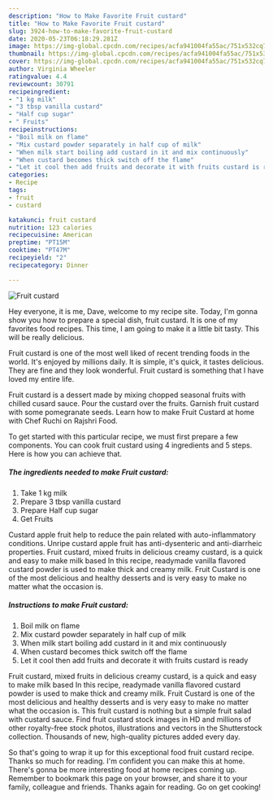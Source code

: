 ```yaml
---
description: "How to Make Favorite Fruit custard"
title: "How to Make Favorite Fruit custard"
slug: 3924-how-to-make-favorite-fruit-custard
date: 2020-05-23T06:18:29.281Z
image: https://img-global.cpcdn.com/recipes/acfa941004fa55ac/751x532cq70/fruit-custard-recipe-main-photo.jpg
thumbnail: https://img-global.cpcdn.com/recipes/acfa941004fa55ac/751x532cq70/fruit-custard-recipe-main-photo.jpg
cover: https://img-global.cpcdn.com/recipes/acfa941004fa55ac/751x532cq70/fruit-custard-recipe-main-photo.jpg
author: Virginia Wheeler
ratingvalue: 4.4
reviewcount: 30791
recipeingredient:
- "1 kg milk"
- "3 tbsp vanilla custard"
- "Half cup sugar"
- " Fruits"
recipeinstructions:
- "Boil milk on flame"
- "Mix custard powder separately in half cup of milk"
- "When milk start boiling add custard in it and mix continuously"
- "When custard becomes thick switch off the flame"
- "Let it cool then add fruits and decorate it with fruits custard is ready"
categories:
- Recipe
tags:
- fruit
- custard

katakunci: fruit custard 
nutrition: 123 calories
recipecuisine: American
preptime: "PT15M"
cooktime: "PT47M"
recipeyield: "2"
recipecategory: Dinner

---
```



![Fruit custard](https://img-global.cpcdn.com/recipes/acfa941004fa55ac/751x532cq70/fruit-custard-recipe-main-photo.jpg)

Hey everyone, it is me, Dave, welcome to my recipe site. Today, I'm gonna show you how to prepare a special dish, fruit custard. It is one of my favorites food recipes. This time, I am going to make it a little bit tasty. This will be really delicious.

Fruit custard is one of the most well liked of recent trending foods in the world. It's enjoyed by millions daily. It is simple, it's quick, it tastes delicious. They are fine and they look wonderful. Fruit custard is something that I have loved my entire life.

Fruit custard is a dessert made by mixing chopped seasonal fruits with chilled cusard sauce. Pour the custard over the fruits. Garnish fruit custard with some pomegranate seeds. Learn how to make Fruit Custard at home with Chef Ruchi on Rajshri Food.


To get started with this particular recipe, we must first prepare a few components. You can cook fruit custard using 4 ingredients and 5 steps. Here is how you can achieve that.

<!--inarticleads1-->

##### The ingredients needed to make Fruit custard:

1. Take 1 kg milk
1. Prepare 3 tbsp vanilla custard
1. Prepare Half cup sugar
1. Get  Fruits


Custard apple fruit help to reduce the pain related with auto-inflammatory conditions. Unripe custard apple fruit has anti-dysenteric and anti-diarrheic properties. Fruit custard, mixed fruits in delicious creamy custard, is a quick and easy to make milk based In this recipe, readymade vanilla flavored custard powder is used to make thick and creamy milk. Fruit Custard is one of the most delicious and healthy desserts and is very easy to make no matter what the occasion is. 

<!--inarticleads2-->

##### Instructions to make Fruit custard:

1. Boil milk on flame
1. Mix custard powder separately in half cup of milk
1. When milk start boiling add custard in it and mix continuously
1. When custard becomes thick switch off the flame
1. Let it cool then add fruits and decorate it with fruits custard is ready


Fruit custard, mixed fruits in delicious creamy custard, is a quick and easy to make milk based In this recipe, readymade vanilla flavored custard powder is used to make thick and creamy milk. Fruit Custard is one of the most delicious and healthy desserts and is very easy to make no matter what the occasion is. This fruit custard is nothing but a simple fruit salad with custard sauce. Find fruit custard stock images in HD and millions of other royalty-free stock photos, illustrations and vectors in the Shutterstock collection. Thousands of new, high-quality pictures added every day. 

So that's going to wrap it up for this exceptional food fruit custard recipe. Thanks so much for reading. I'm confident you can make this at home. There's gonna be more interesting food at home recipes coming up. Remember to bookmark this page on your browser, and share it to your family, colleague and friends. Thanks again for reading. Go on get cooking!
